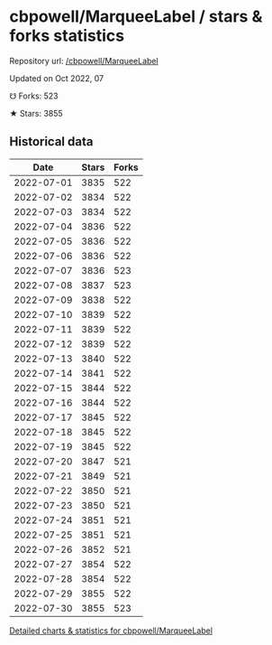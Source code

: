 # cbpowell/MarqueeLabel / stars & forks statistics

Repository url: [/cbpowell/MarqueeLabel](https://github.com/cbpowell/MarqueeLabel)

Updated on Oct 2022, 07

☋ Forks: 523

★ Stars: 3855

## Historical data
| Date | Stars | Forks |
|------|-------|-------|
| 2022-07-01 | 3835 | 522 | 
| 2022-07-02 | 3834 | 522 | 
| 2022-07-03 | 3834 | 522 | 
| 2022-07-04 | 3836 | 522 | 
| 2022-07-05 | 3836 | 522 | 
| 2022-07-06 | 3836 | 522 | 
| 2022-07-07 | 3836 | 523 | 
| 2022-07-08 | 3837 | 523 | 
| 2022-07-09 | 3838 | 522 | 
| 2022-07-10 | 3839 | 522 | 
| 2022-07-11 | 3839 | 522 | 
| 2022-07-12 | 3839 | 522 | 
| 2022-07-13 | 3840 | 522 | 
| 2022-07-14 | 3841 | 522 | 
| 2022-07-15 | 3844 | 522 | 
| 2022-07-16 | 3844 | 522 | 
| 2022-07-17 | 3845 | 522 | 
| 2022-07-18 | 3845 | 522 | 
| 2022-07-19 | 3845 | 522 | 
| 2022-07-20 | 3847 | 521 | 
| 2022-07-21 | 3849 | 521 | 
| 2022-07-22 | 3850 | 521 | 
| 2022-07-23 | 3850 | 521 | 
| 2022-07-24 | 3851 | 521 | 
| 2022-07-25 | 3851 | 521 | 
| 2022-07-26 | 3852 | 521 | 
| 2022-07-27 | 3854 | 522 | 
| 2022-07-28 | 3854 | 522 | 
| 2022-07-29 | 3855 | 522 | 
| 2022-07-30 | 3855 | 523 | 


[Detailed charts & statistics for cbpowell/MarqueeLabel](https://reviewgithub.com/rep/cbpowell/MarqueeLabel)
